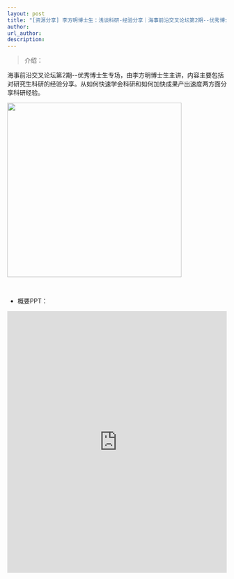 ```yaml
---
layout: post
title: "[资源分享] 李方明博士生：浅谈科研-经验分享｜海事前沿交叉论坛第2期--优秀博士生专场"
author: 
url_author: 
description: 
---
```


> 介绍：

海事前沿交叉论坛第2期--优秀博士生专场，由李方明博士生主讲，内容主要包括对研究生科研的经验分享。从如何快速学会科研和如何加快成果产出速度两方面分享科研经验。

<img src="https://cdn.jsdelivr.net/gh/MSPSLab/lab_images/blogs/sl_2.png" style="margin: 0 auto;width: 400px;margin-bottom: 30px;">


- 概要PPT：

<iframe width="100%" height="600" style="border:1;" allowfullscreen="" loading="lazy" src="https://cdn.jsdelivr.net/gh/MSPSLab/lab_docs/pdfs/sl_2.pdf" frameborder="no" framespacing="0" allowfullscreen="true"> </iframe>
